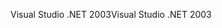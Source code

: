 <span data-ttu-id="39d21-101">Visual Studio .NET 2003</span><span class="sxs-lookup"><span data-stu-id="39d21-101">Visual Studio .NET 2003</span></span>